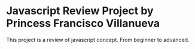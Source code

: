 # Javascript Review Project by Princess Francisco Villanueva
This project is a review of javascript concept. From beginner to advanced.